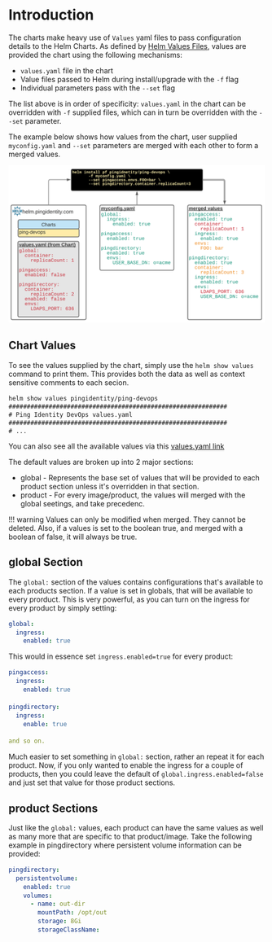 # Introduction

The charts make heavy use of `Values` yaml files to pass configuration details
to the Helm Charts.  As defined by [Helm Values Files](https://helm.sh/docs/chart_template_guide/values_files/), values are provided the chart using the following
mechanisms:

* `values.yaml` file in the chart
* Value files passed to Helm during install/upgrade with the `-f` flag
* Individual parameters pass with the `--set` flag

The list above is in order of specificity: `values.yaml` in the chart can be overridden
with `-f` supplied files, which can in turn be overridden with the `--set` parameter.

The example below shows how values from the chart, user supplied `myconfig.yaml` and `--set` parameters are merged with each other to form a merged values.

![Example Values](img/../../img/configIntro-1.png)

## Chart Values

To see the values supplied by the chart, simply use the `helm show values` command to
print them.  This provides both the data as well as context sensitive comments to each
secion.

```shell
helm show values pingidentity/ping-devops
############################################################
# Ping Identity DevOps values.yaml
############################################################
# ...
```

You can also see all the available values via this [values.yaml link](https://github.com/pingidentity/helm-charts/blob/master/charts/ping-devops/values.yaml)

The default values are broken up into 2 major sections:

* global - Represents the base set of values that will be provided to each product
section unless it's overridden in that section.
* product - For every image/product, the values will merged with the global seetings,
and take precedenc.

!!! warning
    Values can only be modified when merged.  They cannot be deleted.  Also, if a values is
    set to the boolean true, and merged with a boolean of false, it will always be true.

## global Section

The `global:` section of the values contains configurations that's available to each
products section.  If a value is set in globals, that will be available to every prorduct.
This is very powerful, as you can turn on the ingress for every product by simply setting:

```yaml
global:
  ingress:
    enabled: true
```

This would in essence set `ingress.enabled=true` for every product:

```yaml
pingaccess:
  ingress:
    enabled: true

pingdirectory:
  ingress:
    enable: true

and so on.
```

Much easier to set something in `global:` section, rather an repeat it for each product.
Now, if you only wanted to enable the ingress for a couple of products, then you could
leave the default of `global.ingress.enabled=false` and just set that value for those
product sections.

## product Sections

Just like the `global:` values, each product can have the same values as well as many
more that are specific to that product/image.  Take the following example in pingdirectory
where persistent volume information can be provided:

```yaml
pingdirectory:
  persistentvolume:
    enabled: true
    volumes:
      - name: out-dir
        mountPath: /opt/out
        storage: 8Gi
        storageClassName:
```
